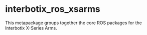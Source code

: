 # interbotix_ros_xsarms

This metapackage groups together the core ROS packages for the Interbotix X-Series Arms.
